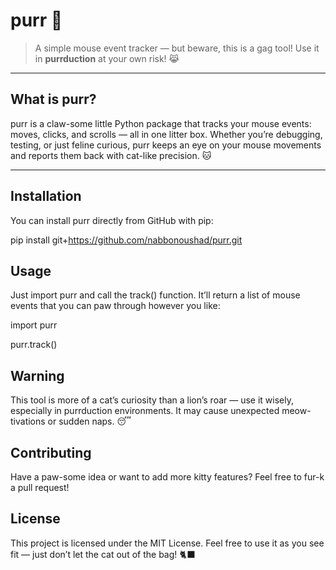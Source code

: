 # purr 🐾

> A simple mouse event tracker — but beware, this is a gag tool! Use it in **purrduction** at your own risk! 😹

---

## What is purr?

purr is a claw-some little Python package that tracks your mouse events: moves, clicks, and scrolls — all in one litter box. Whether you’re debugging, testing, or just feline curious, purr keeps an eye on your mouse movements and reports them back with cat-like precision. 🐱

---

## Installation

You can install purr directly from GitHub with pip:

pip install git+https://github.com/nabbonoushad/purr.git

## Usage

Just import purr and call the track() function. It’ll return a list of mouse events that you can paw through however you like:

import purr

purr.track()

## Warning
This tool is more of a cat’s curiosity than a lion’s roar — use it wisely, especially in purrduction environments. It may cause unexpected meow-tivations or sudden naps. 😴

## Contributing
Have a paw-some idea or want to add more kitty features? Feel free to fur-k a pull request!

## License
This project is licensed under the MIT License. Feel free to use it as you see fit — just don’t let the cat out of the bag! 🐈‍⬛
